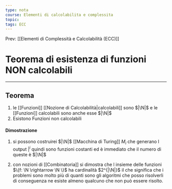 ```yaml
---
type: nota
course: Elementi di calcolabilita e complessita
topic: 
tags: ECC
---
```


Prev: [[Elementi di Complessità e Calcolabilità (ECC)]]

# Teorema di esistenza di funzioni NON calcolabili
---

## Teorema
1. le [[Funzioni]] [[Nozione di Calcolabilità|calcolabili]] sono $|\N|$ e le [[Funzioni]] calcolabili sono anche esse  $|\N|$
2. Esistono Funzioni non calcolabili

#### Dimostrazione
1. si possono costruirei $|\N|$ [[Macchina di Turing]] $M_i$ che generano l output $|^i$  quindi sono funzioni costanti ed è immediato che il numero di queste è  $|\N|$ 

2. con nozioni di [[Combinatoria]] si dimostra che l insieme delle funzioni $\{f: \N \rightarrow \N \}$ ha cardinalità $2^{|\N|}$  il che significa che i problemi sono molto più di quanti sono gli algoritmi che posso risolverli di conseguenza ne esiste almeno  qualcuno che non può essere risolto. 